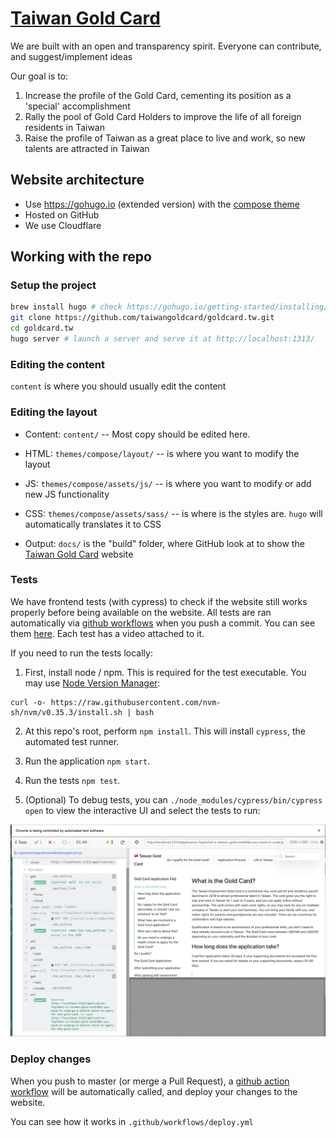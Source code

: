 # [Taiwan Gold Card](https://taiwangoldcard.com/)

We are built with an open and transparency spirit. Everyone can contribute, and suggest/implement ideas

Our goal is to:
1. Increase the profile of the Gold Card, cementing its position as a 'special' accomplishment
2. Rally the pool of Gold Card Holders to improve the life of all foreign residents in Taiwan
3. Raise the profile of Taiwan as a great place to live and work, so new talents are attracted in Taiwan

## Website architecture

- Use https://gohugo.io (extended version) with the [compose theme](https://github.com/onweru/compose)
- Hosted on GitHub
- We use Cloudflare

## Working with the repo

### Setup the project

```bash
brew install hugo # check https://gohugo.io/getting-started/installing/ for alternative method
git clone https://github.com/taiwangoldcard/goldcard.tw.git
cd goldcard.tw
hugo server # launch a server and serve it at http://localhost:1313/
```

### Editing the content

`content` is where you should usually edit the content

### Editing the layout

- Content: `content/` -- Most copy should be edited here.
- HTML: `themes/compose/layout/` -- is where you want to modify the layout
- JS: `themes/compose/assets/js/` -- is where you want to modify or add new JS functionality
- CSS: `themes/compose/assets/sass/` -- is where is the styles are. `hugo` will automatically translates it to CSS

- Output: `docs/` is the "build" folder, where GitHub look at to show the [Taiwan Gold Card](https://taiwangoldcard.com/) website

### Tests
We have frontend tests (with cypress) to check if the website still works properly before being available on the website. All tests are ran automatically via [github workflows](./.github/workflows/tests.yml) when you push a commit. You can see them [here](https://dashboard.cypress.io/projects/rtyzr7/runs). Each test has a video attached to it. 

If you need to run the tests locally:

1. First, install node / npm. This is required for the test executable. You may use [Node Version Manager](https://github.com/nvm-sh/nvm):

```
curl -o- https://raw.githubusercontent.com/nvm-sh/nvm/v0.35.3/install.sh | bash
```

2. At this repo's root, perform `npm install`. This will install `cypress`, the automated test runner.

3. Run the application `npm start`.

4. Run the tests `npm test`.

5. (Optional) To debug tests, you can `./node_modules/cypress/bin/cypress open` to view the interactive UI and select the tests to run:

![Cypress Tests UI](./tests-ui.png)

### Deploy changes

When you push to master (or merge a Pull Request), a [github action workflow](https://docs.github.com/en/actions/reference/workflow-syntax-for-github-actions) will be automatically called, and deploy your changes to the website. 

You can see how it works in `.github/workflows/deploy.yml`
